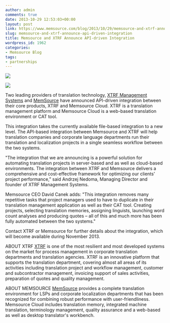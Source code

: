 ```yaml
---
author: admin
comments: true
date: 2013-10-29 12:53:03+00:00
layout: post
link: https://www.memsource.com/blog/2013/10/29/memsource-and-xtrf-announce-api-driven-integration/
slug: memsource-and-xtrf-announce-api-driven-integration
title: Memsource and XTRF Announce API-driven Integration
wordpress_id: 1962
categories:
- Memsource Blog
tags:
- partnerships
---
```


![](/wp-content/uploads/2012/05/MemSource-Cloud1.png)

[![](/wp-content/uploads/2012/05/xtrf-logo.jpg)](http://www.xtrf.eu/)

Two leading providers of translation technology, [XTRF Management Systems](http://www.xtrf.eu/) and [MemSource](http://www.memsource.com/) have announced API-driven integration between their core products, XTRF and Memsource Cloud. XTRF is a translation management platform and Memsource Cloud is a web-based translation environment or CAT tool.<!-- more -->

This integration takes the currently available file-based integration to a new level. The API-based integration between Memsource and XTRF will help translation companies and corporate language departments run their translation and localization projects in a single seamless workflow between the two systems.

"The integration that we are announcing is a powerful solution for automating translation projects in server-based and as well as cloud-based environments. The integration between XTRF and Memsource delivers a comprehensive and cost-effective framework for optimizing our clients’ project performance," said Andrzej Nedoma, Managing Director and founder of XTRF Management Systems.

Memsource CEO David Canek adds: "This integration removes many repetitive tasks that project managers used to have to duplicate in their translation management application as well as their CAT tool. Creating projects, selecting translation memories, assigning linguists, launching word count analyses and producing quotes – all of this and much more has been fully automated between the two systems."

Contact XTRF or Memsource for further details about the integration, which will become available during November 2013.

ABOUT XTRF
[XTRF](http://www.xtrf.eu/) is one of the most resilient and most developed systems on the market for process management in corporate translation departments and translation agencies. XTRF is an innovative platform that supports the translation department, covering almost all areas of its activities including translation project and workflow management, customer and subcontractor management, invoicing support of sales activities, preparation of quotes and quality management.

ABOUT MEMSOURCE
[MemSource](http://www.memsource.com/) provides a complete translation environment for LSPs and corporate localization departments that has been recognized for combining robust performance with user-friendliness. Memsource Cloud includes translation memory, integrated machine translation, terminology management, quality assurance and a web-based as well as desktop translator's workbench.
